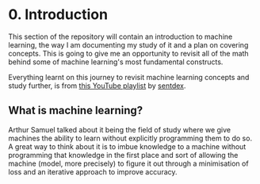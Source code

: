 # 0. Introduction
This section of the repository will contain an introduction to machine learning, the way I am documenting my study of it and a plan on covering concepts. This is going to give me an opportunity to revisit all of the math behind some of machine learning's most fundamental constructs.

Everything learnt on this journey to revisit machine learning concepts and study further, is from [this YouTube playlist](https://www.youtube.com/playlist?list=PLQVvvaa0QuDfKTOs3Keq_kaG2P55YRn5v) by [sentdex](https://www.youtube.com/@sentdex).

## What is machine learning?

Arthur Samuel talked about it being the field of study where we give machines the ability to learn without explicitly programming them to do so. A great way to think about it is to imbue knowledge to a machine without programming that knowledge in the first place and sort of allowing the machine (model, more precisely) to figure it out through a minimisation of loss and an iterative approach to improve accuracy.